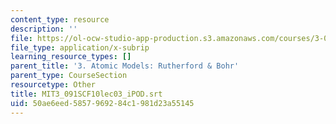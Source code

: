 ```yaml
---
content_type: resource
description: ''
file: https://ol-ocw-studio-app-production.s3.amazonaws.com/courses/3-091sc-introduction-to-solid-state-chemistry-fall-2010/50ae6eed5857969284c1981d23a55145_MIT3_091SCF10lec03_iPOD.srt
file_type: application/x-subrip
learning_resource_types: []
parent_title: '3. Atomic Models: Rutherford & Bohr'
parent_type: CourseSection
resourcetype: Other
title: MIT3_091SCF10lec03_iPOD.srt
uid: 50ae6eed-5857-9692-84c1-981d23a55145
---
```

